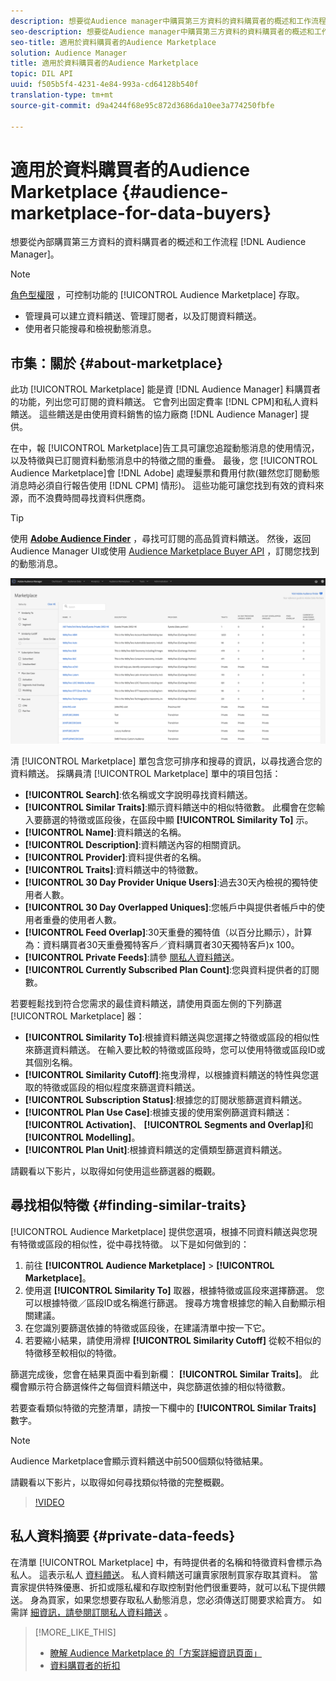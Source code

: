```yaml
---
description: 想要從Audience manager中購買第三方資料的資料購買者的概述和工作流程
seo-description: 想要從Audience manager中購買第三方資料的資料購買者的概述和工作流程
seo-title: 適用於資料購買者的Audience Marketplace
solution: Audience Manager
title: 適用於資料購買者的Audience Marketplace
topic: DIL API
uuid: f505b5f4-4231-4e84-993a-cd64128b540f
translation-type: tm+mt
source-git-commit: d9a4244f68e95c872d3686da10ee3a774250fbfe

---
```



# 適用於資料購買者的Audience Marketplace {#audience-marketplace-for-data-buyers}

想要從內部購買第三方資料的資料購買者的概述和工作流程 [!DNL Audience Manager]。

>[!NOTE]
>[角色型權限](../../../reporting/reports-dashboard.md) ，可控制功能的 [!UICONTROL Audience Marketplace] 存取。
>
>* 管理員可以建立資料饋送、管理訂閱者，以及訂閱資料饋送。
>* 使用者只能搜尋和檢視動態消息。


## 市集：關於 {#about-marketplace}

<!-- c_marketplace_about.xml -->

此功 [!UICONTROL Marketplace] 能是資 [!DNL Audience Manager] 料購買者的功能，列出您可訂閱的資料饋送。 它會列出固定費率 [!DNL CPM]和私人資料饋送。 這些饋送是由使用資料銷售的協力廠商 [!DNL Audience Manager] 提供。

在中，報 [!UICONTROL Marketplace]告工具可讓您追蹤動態消息的使用情況，以及特徵與已訂閱資料動態消息中的特徵之間的重疊。 最後，您 [!UICONTROL Audience Marketplace]會 [!DNL Adobe] 處理髮票和費用付款(雖然您訂閱動態消息時必須自行報告使用 [!DNL CPM] 情形)。 這些功能可讓您找到有效的資料來源，而不浪費時間尋找資料供應商。

>[!TIP]
>
>使用 **[Adobe Audience Finder](https://www.adobe-audience-finder.com/)** ，尋找可訂閱的高品質資料饋送。 然後，返回Audience Manager UI或使用 [Audience Marketplace Buyer API](https://bank.demdex.com/portal/swagger/index.html#/Audience_Marketplace_Buyer_API) ，訂閱您找到的動態消息。

![buyer-marketplace-overview](assets/buyer-marketplace-overview.png)

清 [!UICONTROL Marketplace] 單包含您可排序和搜尋的資訊，以尋找適合您的資料饋送。 採購員清 [!UICONTROL Marketplace] 單中的項目包括：

* **[!UICONTROL Search]**:依名稱或文字說明尋找資料饋送。
* **[!UICONTROL Similar Traits]**:顯示資料饋送中的相似特徵數。 此欄會在您輸入要篩選的特徵或區段後，在區段中顯 **[!UICONTROL Similarity To]** 示。
* **[!UICONTROL Name]**:資料饋送的名稱。
* **[!UICONTROL Description]**:資料饋送內容的相關資訊。
* **[!UICONTROL Provider]**:資料提供者的名稱。
* **[!UICONTROL Traits]**:資料饋送中的特徵數。
* **[!UICONTROL 30 Day Provider Unique Users]**:過去30天內檢視的獨特使用者人數。
* **[!UICONTROL 30 Day Overlapped Uniques]**:您帳戶中與提供者帳戶中的使用者重疊的使用者人數。
* **[!UICONTROL Feed Overlap]**:30天重疊的獨特值（以百分比顯示），計算為：資料購買者30天重疊獨特客戶／資料購買者30天獨特客戶)x 100。
* **[!UICONTROL Private Feeds]**:請參 [閱私人資料饋送](../../../features/audience-marketplace/marketplace-private-feeds.md)。
* **[!UICONTROL Currently Subscribed Plan Count]**:您與資料提供者的訂閱數。

若要輕鬆找到符合您需求的最佳資料饋送，請使用頁面左側的下列篩選 [!UICONTROL Marketplace] 器：

* **[!UICONTROL Similarity To]**:根據資料饋送與您選擇之特徵或區段的相似性來篩選資料饋送。 在輸入要比較的特徵或區段時，您可以使用特徵或區段ID或其個別名稱。
* **[!UICONTROL Similarity Cutoff]**:拖曳滑桿，以根據資料饋送的特性與您選取的特徵或區段的相似程度來篩選資料饋送。
* **[!UICONTROL Subscription Status]**:根據您的訂閱狀態篩選資料饋送。
* **[!UICONTROL Plan Use Case]**:根據支援的使用案例篩選資料饋送： **[!UICONTROL Activation]**、 **[!UICONTROL Segments and Overlap]**&#x200B;和 **[!UICONTROL Modelling]**。
* **[!UICONTROL Plan Unit]**:根據資料饋送的定價類型篩選資料饋送。

請觀看以下影片，以取得如何使用這些篩選器的概觀。

## 尋找相似特徵 {#finding-similar-traits}

[!UICONTROL Audience Marketplace] 提供您選項，根據不同資料饋送與您現有特徵或區段的相似性，從中尋找特徵。 以下是如何做到的：

1. 前往 **[!UICONTROL Audience Marketplace]** &gt; **[!UICONTROL Marketplace]**。
2. 使用選 **[!UICONTROL Similarity To]** 取器，根據特徵或區段來選擇篩選。 您可以根據特徵／區段ID或名稱進行篩選。 搜尋方塊會根據您的輸入自動顯示相關建議。
3. 在您識別要篩選依據的特徵或區段後，在建議清單中按一下它。
4. 若要縮小結果，請使用滑桿 **[!UICONTROL Similarity Cutoff]** 從較不相似的特徵移至較相似的特徵。

篩選完成後，您會在結果頁面中看到新欄： **[!UICONTROL Similar Traits]**。 此欄會顯示符合篩選條件之每個資料饋送中，與您篩選依據的相似特徵數。

若要查看類似特徵的完整清單，請按一下欄中的 **[!UICONTROL Similar Traits]** 數字。

>[!NOTE]
>
> Audience Marketplace會顯示資料饋送中前500個類似特徵結果。

請觀看以下影片，以取得如何尋找類似特徵的完整概觀。

>[!VIDEO](https://video.tv.adobe.com/v/29370/?captions=chi_hant)


## 私人資料摘要 {#private-data-feeds}

在清單 [!UICONTROL Marketplace] 中，有時提供者的名稱和特徵資料會標示為私人。 這表示私人 [資料饋送](../../../features/audience-marketplace/marketplace-private-feeds.md)。 私人資料饋送可讓賣家限制買家存取其資料。 當賣家提供特殊優惠、折扣或隱私權和存取控制對他們很重要時，就可以私下提供餵送。 身為買家，如果您想要存取私人動態消息，您必須傳送訂閱要求給賣方。 如需詳 [細資訊，請參閱訂閱私人資料饋送](../../../features/audience-marketplace/marketplace-data-buyers/marketplace-manage-subscriptions.md#subscript-private-data-feed) 。

>[!MORE_LIKE_THIS]
>
>* [瞭解 Audience Marketplace 的「方案詳細資訊頁面」](../../../features/audience-marketplace/marketplace-data-buyers/marketplace-manage-subscriptions.md#marketplace-buyer-details)
>* [資料購買者的折扣](../../../features/audience-marketplace/marketplace-data-buyers/marketplace-manage-subscriptions.md#buyer-discount)

